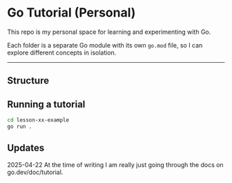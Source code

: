 # Go Tutorial (Personal)

This repo is my personal space for learning and experimenting with Go.

Each folder is a separate Go module with its own `go.mod` file, so I can explore different concepts in isolation.

---

## Structure
## Running a tutorial

```bash
cd lesson-xx-example
go run .
```

## Updates
2025-04-22 At the time of writing I am really just going through the docs on go.dev/doc/tutorial. 
